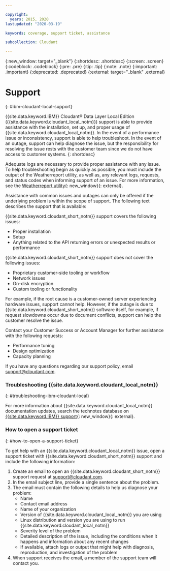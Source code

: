 ```yaml
---

copyright:
  years: 2015, 2020
lastupdated: "2020-03-19"

keywords: coverage, support ticket, assistance

subcollection: Cloudant

---
```


{:new_window: target="_blank"}
{:shortdesc: .shortdesc}
{:screen: .screen}
{:codeblock: .codeblock}
{:pre: .pre}
{:tip: .tip}
{:note: .note}
{:important: .important}
{:deprecated: .deprecated}
{:external: target="_blank" .external}

<!-- Acrolinx: 2017-05-10 -->

# Support
{: #ibm-cloudant-local-support}

{{site.data.keyword.IBM}} Cloudant&reg; Data Layer Local Edition ({{site.data.keyword.cloudant_local_notm}}) support is able to provide assistance with the installation, set up, and proper usage of {{site.data.keyword.cloudant_local_notm}}. In the event of a performance issue or inconsistency, support is able to help troubleshoot. In the event of an outage, support can help diagnose the issue, but the responsibility for resolving the issue rests with the customer team since we do not have access to customer systems.
{: shortdesc}

Adequate logs are necessary to provide proper assistance with any issue. To help troubleshooting begin as quickly as possible, you must include the output of the Weatherreport utility, as well as, any relevant logs, requests, and status codes when informing support of an issue. For more information, see the [Weatherreport utility](/docs/Cloudant?topic=Cloudant-diagnose-troubleshoot#monitor-cluster-health-with-weatherreport){: new_window}{: external}.

Assistance with common issues and outages can only be offered if the underlying problem is within the scope of support. The following text describes the support that is available: 

{{site.data.keyword.cloudant_short_notm}} support covers the following issues:

- Proper installation
- Setup
- Anything related to the API returning errors or unexpected results or performance

{{site.data.keyword.cloudant_short_notm}} support does not cover the following issues:

- Proprietary customer-side tooling or workflow
- Network issues 
- On-disk encryption 
- Custom tooling or functionality

For example, if the root cause is a customer-owned server experiencing hardware issues, support cannot help. However, if the outage is due to {{site.data.keyword.cloudant_short_notm}} software itself, for example, if request slowdowns occur due to document conflicts, support can help the customer resolve the issue.

Contact your Customer Success or Account Manager for further assistance with the following requests:

- Performance tuning
- Design optimization
- Capacity planning

If you have any questions regarding our support policy, email support@cloudant.com.

### Troubleshooting {{site.data.keyword.cloudant_local_notm}}
{: #troubleshooting-ibm-cloudant-local}

For more information about {{site.data.keyword.cloudant_local_notm}} documentation updates, search the technotes database on [{{site.data.keyword.IBM}} support](http://www-01.ibm.com/support/search.wss?q=technotes%20cloudant%20local&ibm-search=site){: new_window}{: external}.

### How to open a support ticket
{: #how-to-open-a-support-ticket}

To get help with an {{site.data.keyword.cloudant_local_notm}} issue, open a support ticket with {{site.data.keyword.cloudant_short_notm}} support and include the following information:

1. Create an email to open an {{site.data.keyword.cloudant_short_notm}} support request at support@cloudant.com.
2. In the email subject line, provide a single sentence about the problem.
3. The email must contain the following details to help us diagnose your problem:
    - Name
    - Contact email address
    - Name of your organization
    - Version of {{site.data.keyword.cloudant_local_notm}} you are using
    - Linux distribution and version you are using to run {{site.data.keyword.cloudant_local_notm}}
    - Severity level of the problem
    - Detailed description of the issue, including the conditions when it happens and information about any recent changes
    - If available, attach logs or output that might help with diagnosis, reproduction, and investigation of the problem
4. When support receives the email, a member of the support team will contact you.


